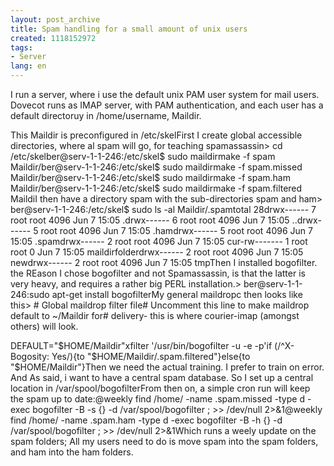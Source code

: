```yaml
---
layout: post_archive
title: Spam handling for a small amount of unix users
created: 1118152972
tags:
- Server
lang: en
---
```

I run a server, where i use the default unix PAM user system for mail users. Dovecot runs as IMAP server, with PAM authentication, and each user has a default directoruy in /home/username, Maildir.

This Maildir is preconfigured in /etc/skelFirst I create global accessible directories, where al spam will go, for teaching spamassassin> cd /etc/skelber@serv-1-1-246:/etc/skel$ sudo maildirmake -f spam Maildir/ber@serv-1-1-246:/etc/skel$ sudo maildirmake -f spam.missed Maildir/ber@serv-1-1-246:/etc/skel$ sudo maildirmake -f spam.ham Maildir/ber@serv-1-1-246:/etc/skel$ sudo maildirmake -f spam.filtered MaildiI then have a directory spam with the sub-directories spam and ham> ber@serv-1-1-246:/etc/skel$ sudo ls -al Maildir/.spamtotal 28drwx------  7 root root 4096 Jun  7 15:05 .drwx------  6 root root 4096 Jun  7 15:05 ..drwx------  5 root root 4096 Jun  7 15:05 .hamdrwx------  5 root root 4096 Jun  7 15:05 .spamdrwx------  2 root root 4096 Jun  7 15:05 cur-rw-------  1 root root    0 Jun  7 15:05 maildirfolderdrwx------  2 root root 4096 Jun  7 15:05 newdrwx------  2 root root 4096 Jun  7 15:05 tmpThen I installed bogofilter. the REason I chose bogofilter and not Spamassassin, is that the latter is very heavy, and requires a rather big PERL installation.> ber@serv-1-1-246:sudo apt-get install bogofilterMy general maildropc then  looks like this> # Global maildrop filter file# Uncomment this line to make maildrop default to ~/Maildir for# delivery- this is where courier-imap (amongst others) will look.

DEFAULT="$HOME/Maildir"xfilter '/usr/bin/bogofilter -u -e -p'if (/^X-Bogosity: Yes/){to "$HOME/Maildir/.spam.filtered"}else{to "$HOME/Maildir"}Then we need the actual training. I prefer to train on error. And As said, i want to have a central spam database. So I set up a central location in /var/spool/bogofilterFrom then on, a simple cron run will keep the spam up to date:@weekly      find /home/ -name .spam.missed -type d -exec bogofilter -B -s {} -d /var/spool/bogofilter \; >> /dev/null 2>&1@weekly      find /home/ -name .spam.ham -type d -exec bogofilter -B -h {} -d /var/spool/bogofilter \; >> /dev/null 2>&1Which runs a weely update on the spam folders; All my users need to do is move spam into the spam folders, and ham into the ham folders.
